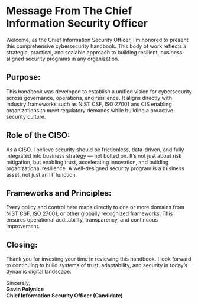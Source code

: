 # Message From The Chief Information Security Officer

Welcome, as the Chief Information Security Officer, I’m honored to present this comprehensive cybersecurity handbook. This body of work reflects a strategic, practical, and scalable approach to building resilient, business-aligned security programs in any organization.

## Purpose:
This handbook was developed to establish a unified vision for cybersecurity across governance, operations, and resilience. It aligns directly with industry frameworks such as NIST CSF, ISO 27001 ans CIS enabling organizations to meet regulatory demands while building a proactive security culture. 

## Role of the CISO:
As a CISO, I believe security should be frictionless, data-driven, and fully integrated into business strategy — not bolted on. It’s not just about risk mitigation, but enabling trust, accelerating innovation, and building organizational resilience. A well-designed security program is a business asset, not just an IT function.

## Frameworks and Principles:
Every policy and control here maps directly to one or more domains from NIST CSF, ISO 27001, or other globally recognized frameworks. This ensures operational auditability, transparency, and continuous improvement.

## Closing:
Thank you for investing your time in reviewing this handbook. I look forward to continuing to build systems of trust, adaptability, and security in today’s dynamic digital landscape. 

Sincerely,  
**Gavin Polynice**  
**Chief Information Security Officer (Candidate)**




